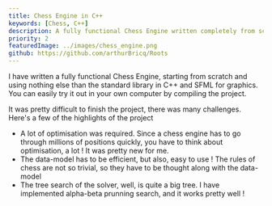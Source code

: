 ```yaml
---
title: Chess Engine in C++
keywords: [Chess, C++]
description: A fully functional Chess Engine written completely from scratch in C++
priority: 2
featuredImage: ../images/chess_engine.png
github: https://github.com/arthurBricq/Roots
---
```


I have written a fully functional Chess Engine, starting from scratch and using nothing else than the standard library in C++ and SFML for graphics. You can easily try it out in your own computer by compiling the project. 

It was pretty difficult to finish the project, there was many challenges. Here's a few of the highlights of the project
- A lot of optimisation was required. Since a chess engine has to go through millions of positions quickly, you have to think about optimisation, a lot ! It was pretty new for me.
- The data-model has to be efficient, but also, easy to use ! The rules of chess are not so trivial, so they have to be thought along with the data-model
- The tree search of the solver, well, is quite a big tree. I have implemented alpha-beta prunning search, and it works pretty well !
